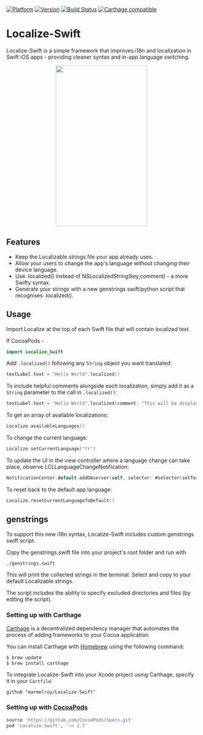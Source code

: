 [![Platform](https://img.shields.io/cocoapods/p/Localize-Swift.svg?maxAge=2592000)](http://cocoapods.org/?q=Localize-Swift)
[![Version](http://img.shields.io/cocoapods/v/Localize-Swift.svg)](http://cocoapods.org/?q=Localize-Swift)
[![Build Status](https://travis-ci.org/marmelroy/Localize-Swift.svg?branch=master)](https://travis-ci.org/marmelroy/Localize-Swift)
[![Carthage compatible](https://img.shields.io/badge/Carthage-compatible-4BC51D.svg?style=flat)](https://github.com/Carthage/Carthage)

# Localize-Swift
Localize-Swift is a simple framework that improves i18n and localization in Swift iOS apps - providing cleaner syntax and in-app language switching.

<p align="center"><img src="http://i.imgur.com/vsrpqBt.gif" width="242" height="425"/></p>

## Features

- Keep the Localizable.strings file your app already uses.
- Allow your users to change the app's language without changing their device language.
- Use .localized() instead of NSLocalizedString(key,comment) - a more Swifty syntax.
- Generate your strings with a new genstrings swift/python script that recognises .localized().

## Usage

Import Localize at the top of each Swift file that will contain localized text.

If CocoaPods -
```swift
import Localize_Swift
```

Add `.localized()` following any `String` object you want translated:
```swift
textLabel.text = "Hello World".localized()
```

To include helpful comments alongside each localization, simply add it as a `String` parameter to the call in `.localized()`:
```swift
textLabel.text = "Hello World".localized(comment: "This will be displayed in the main screen")
```

To get an array of available localizations:
```swift
Localize.availableLanguages()
```

To change the current language:
```swift
Localize.setCurrentLanguage("fr")
```

To update the UI in the view controller where a language change can take place, observe LCLLanguageChangeNotification:
```swift
NotificationCenter.default.addObserver(self, selector: #selector(setText), name: NSNotification.Name(LCLLanguageChangeNotification), object: nil)
```

To reset back to the default app language:
```swift
Localize.resetCurrentLanguageToDefault()
```

## genstrings

To support this new i18n syntax, Localize-Swift includes custom genstrings swift script.

Copy the genstrings.swift file into your project's root folder and run with

```bash
./genstrings.swift
```

This will print the collected strings in the terminal. Select and copy to your default Localizable.strings.

The script includes the ability to specify excluded directories and files (by editing the script).

### Setting up with Carthage

[Carthage](https://github.com/Carthage/Carthage) is a decentralized dependency manager that automates the process of adding frameworks to your Cocoa application.

You can install Carthage with [Homebrew](http://brew.sh/) using the following command:

```bash
$ brew update
$ brew install carthage
```

To integrate Localize-Swift into your Xcode project using Carthage, specify it in your `Cartfile`:

```ogdl
github "marmelroy/Localize-Swift"
```

### Setting up with [CocoaPods](http://cocoapods.org/?q=Localize-Swift)
```ruby
source 'https://github.com/CocoaPods/Specs.git'
pod 'Localize-Swift', '~> 1.7'
```
